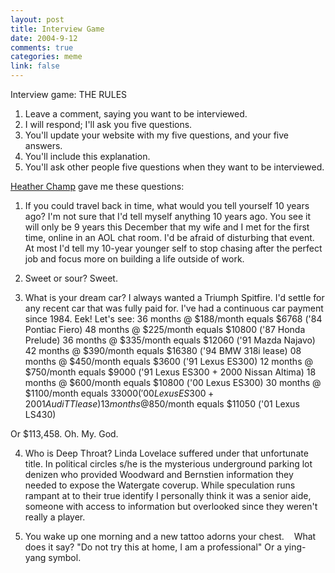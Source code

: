```yaml
--- 
layout: post
title: Interview Game
date: 2004-9-12
comments: true
categories: meme
link: false
---
```

Interview game: THE RULES
1. Leave a comment, saying you want to be interviewed.
2. I will respond; I'll ask you five questions.
3. You'll update your website with my five questions, and your five answers.
4. You'll include this explanation.
5. You'll ask other people five questions when they want to be interviewed.


<a href="http://www.hchamp.com/" title="heather champ">Heather Champ</a> gave me these questions:
1. If you could travel back in time, what would you tell yourself 10 years ago?
I'm not sure that I'd tell myself anything 10 years ago. You see it will only be 9 years this December that my wife and I met for the first time, online in an AOL chat room. I'd be afraid of disturbing that event. At most I'd tell my 10-year younger self to stop chasing after the perfect job and focus more on building a life outside of work.


2. Sweet or sour?
Sweet.


3. What is your dream car?
I always wanted a Triumph Spitfire. I'd settle for any recent car that was fully paid for. I've had a continuous car payment since 1984. Eek! Let's see:
36 months @ $188/month equals $6768  ('84 Pontiac Fiero)
48 months @ $225/month equals $10800 ('87 Honda Prelude)
36 months @ $335/month equals $12060 ('91 Mazda Najavo)
42 months @ $390/month equals $16380 ('94 BMW 318i lease)
08 months @ $450/month equals $3600 ('91 Lexus ES300)
12 months @ $750/month equals $9000 ('91 Lexus ES300 + 2000 Nissan Altima)
18 months @ $600/month equals $10800 ('00 Lexus ES300)
30 months @ $1100/month equals $33000 ('00 Lexus ES300 + 2001 Audi TT lease)
13 months @$850/month equals $11050 ('01 Lexus LS430)

Or $113,458. Oh. My. God.


4. Who is Deep Throat?
Linda Lovelace suffered under that unfortunate title. In political circles s/he is the mysterious underground parking lot denizen who provided Woodward and Bernstien information they needed to expose the Watergate coverup. While speculation runs rampant at to their true identify I personally think it was a senior aide, someone with access to information but overlooked since they weren't really a player.


5. You wake up one morning and a new tattoo adorns your chest.
   What does it say?
"Do not try this at home, I am a professional" Or a ying-yang symbol.
